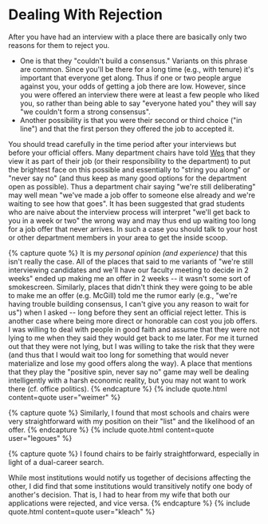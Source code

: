 # Dealing With Rejection

After you have had an interview with a place there are basically only two
reasons for them to reject you. 

- One is that they "couldn't build a consensus." Variants on this phrase
  are common. Since you'll be there for a long time (e.g., with tenure) it's
  important that everyone get along. Thus if one or two people argue against
  you, your odds of getting a job there are low. However, since you were
  offered an interview there were at least a few people who liked you, so
  rather than being able to say "everyone hated you" they will say "we
  couldn't form a strong consensus". 
- Another possibility is that you were their second or third choice ("in
  line") and that the first person they offered the job to accepted it. 


You should tread carefully in the time period after your interviews but
before your official offers. Many department chairs have told [Wes](/grad-job-guide/about#authors) that they
view it as part of their job (or their responsibility to the department) to 
put the brightest face on this possible and essentially to "string you
along" or "never say no" (and thus keep as many good options for the
department open as possible). Thus a department chair saying "we're still
deliberating" may well mean "we've made a job offer to someone else already
and we're waiting to see how that goes". It has been suggested that
grad students who are naive about the interview process will interpret
"we'll get back to you in a week or two" the wrong way and may thus end up
waiting too long for a job offer that never arrives. In such a case you
should talk to your host or other department members in your area to get 
the inside scoop.

{% capture quote %}
It is my *personal opinion (and experience)* that this isn't really
the case. All of the places that said to me variants of "we're still
interviewing candidates and we'll have our faculty meeting to decide in 2
weeks" ended up making me an offer in 2 weeks -- it wasn't some sort of
smokescreen. Similarly, places that didn't think they were going to be able
to make me an offer (e.g. McGill) told me the rumor early (e.g., "we're
having trouble building consensus, I can't give you any reason to wait for
us") when I asked -- long before they sent an official reject letter. 
This is another case where being more direct or honorable can cost you job offers.
I was willing to deal with people in good faith and assume that they were
not lying to me when they said they would get back to me later. For me it
turned out that they were not lying, but I was willing to take the risk
that they were (and thus that I would wait too long for something that
would never materialize and lose my good offers along the way).  A place
that mentions that they play the "positive spin, never say no" game may
well be dealing intelligently with a harsh economic reality, but you may
not want to work there (cf. office politics).
{% endcapture %}
{% include quote.html content=quote user="weimer" %}

{% capture quote %}
Similarly, I found that most
schools and chairs were very straightforward with my position on their
"list" and the likelihood of an offer.
{% endcapture %}
{% include quote.html content=quote user="legoues" %}

{% capture quote %}
I found chairs to be fairly straightforward, especially in light of a
dual-career search.  

While most institutions would notify us together of decisions affecting
the other, I did find that some institutions would
transitively notify one body of another's decision.  That is, I had to hear
from my wife that both our applications were rejected, and vice versa.
{% endcapture %}
{% include quote.html content=quote user="kleach" %}
